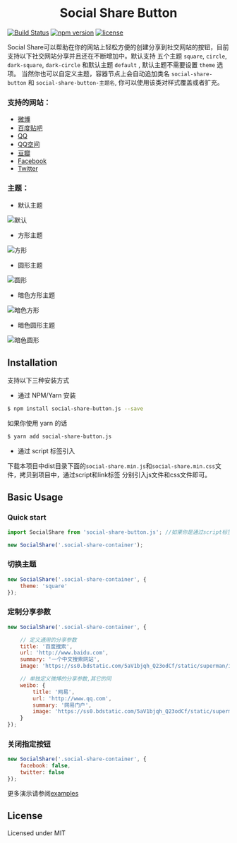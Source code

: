 <h1 align="center">Social Share Button</h1>

[![Build Status](https://img.shields.io/travis/slince/social-share.js/master.svg?style=flat-square)](https://travis-ci.org/slince/social-share.js)
[![npm version](https://img.shields.io/npm/v/social-share-button.js.svg?style=flat-square)](https://www.npmjs.com/package/social-share-button.js) 
[![license](https://img.shields.io/npm/l/social-share-button.js.svg?style=flat-square)](https://www.npmjs.com/package/social-share-button.js)

Social Share可以帮助在你的网站上轻松方便的创建分享到社交网站的按钮，目前支持以下社交网站分享并且还在不断增加中。默认支持
五个主题 `square`, `circle`, `dark-square`, `dark-circle` 和默认主题 `default` , 默认主题不需要设置 `theme` 选项。
当然你也可以自定义主题，容器节点上会自动追加类名 `social-share-button` 和 `social-share-button-主题名`, 你可以使用该类对样式覆盖或者扩充。

### 支持的网站：

- [微博](http://www.weibbo.com)
- [百度贴吧](http://tieba.baidu.com)
- [QQ](http://www.qq.com)
- [QQ空间](http://qzone.qq.com)
- [豆瓣](http://www.douban.com)
- [Facebook](http://www.facebook.com)
- [Twitter](http://www.twitter.com)

### 主题：

- 默认主题

![默认](https://raw.githubusercontent.com/slince/social-share.js/master/assets/default.png)

- 方形主题

![方形](https://raw.githubusercontent.com/slince/social-share.js/master/assets/square.png)

- 圆形主题

![圆形](https://raw.githubusercontent.com/slince/social-share.js/master/assets/circle.png)

- 暗色方形主题

![暗色方形](https://raw.githubusercontent.com/slince/social-share.js/master/assets/dark-square.png)

- 暗色圆形主题

![暗色圆形](https://raw.githubusercontent.com/slince/social-share.js/master/assets/dark-circle.png)



## Installation

支持以下三种安装方式

- 通过 NPM/Yarn 安装

```bash
$ npm install social-share-button.js --save
```

如果你使用 yarn 的话

```bash
$ yarn add social-share-button.js
```

- 通过 script 标签引入

下载本项目中dist目录下面的`social-share.min.js`和`social-share.min.css`文件，拷贝到项目中，通过script和link标签
分别引入js文件和css文件即可。


## Basic Usage

### Quick start

```javascript
import SocialShare from 'social-share-button.js'; //如果你是通过script标签引入则不需要此步骤

new SocialShare('.social-share-container');
```

### 切换主题

```javascript
new SocialShare('.social-share-container', {
    theme: 'square'
});
```

### 定制分享参数

```javascript
new SocialShare('.social-share-container', {

    // 定义通用的分享参数
    title: '百度搜索',
    url: 'http://www.baidu.com',
    summary: '一个中文搜索网站',
    image: 'https://ss0.bdstatic.com/5aV1bjqh_Q23odCf/static/superman/img/logo/bd_logo1_31bdc765.png',

    // 单独定义微博的分享参数,其它的同
    weibo: {
        title: '网易',
        url: 'http://www.qq.com',
        summary: '网易门户',
        image: 'https://ss0.bdstatic.com/5aV1bjqh_Q23odCf/static/superman/img/logo/bd_logo1_31bdc765.png',
    }
});
```

### 关闭指定按钮

```javascript
new SocialShare('.social-share-container', {
    facebook: false,
    twitter: false
});
```

更多演示请参阅[examples](./examples)

## License

Licensed under MIT